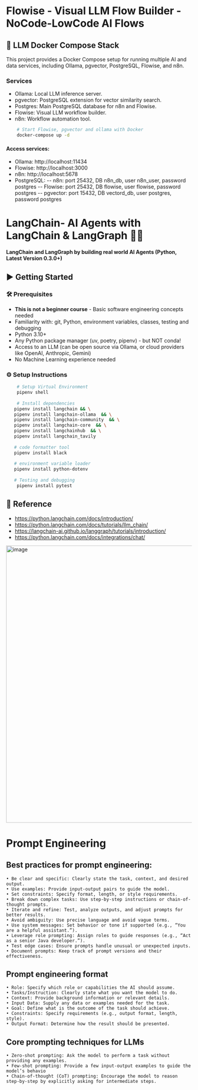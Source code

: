 # Flowise - Visual LLM Flow Builder - NoCode-LowCode AI Flows

## 🚀 LLM Docker Compose Stack
This project provides a Docker Compose setup for running multiple AI and data services, including Ollama, pgvector, PostgreSQL, Flowise, and n8n.


### Services
- Ollama: Local LLM inference server.
- pgvector: PostgreSQL extension for vector similarity search.
- Postgres: Main PostgreSQL database for n8n and Flowise.
- Flowise: Visual LLM workflow builder.
- n8n: Workflow automation tool.

```bash
    # Start Flowise, pgvector and ollama with Docker
    docker-compose up -d
```
#### Access services:
- Ollama: http://localhost:11434
- Flowise: http://localhost:3000
- n8n: http://localhost:5678
- PostgreSQL:
-- n8n: port 25432, DB n8n_db, user n8n_user, password postgres
-- Flowise: port 25432, DB flowise, user flowise, password postgres
-- pgvector: port 15432, DB vectord_db, user postgres, password postgres

# LangChain- AI Agents with LangChain & LangGraph 🦜🔗

**LangChain and LangGraph by building real world AI Agents (Python, Latest Version 0.3.0+)**

## ▶️ Getting Started 

### 🛠️ Prerequisites 
- **This is not a beginner course** - Basic software engineering concepts needed
- Familiarity with: git, Python, environment variables, classes, testing and debugging
- Python 3.10+
- Any Python package manager (uv, poetry, pipenv) - but NOT conda!
- Access to an LLM (can be open source via Ollama, or cloud providers like OpenAI, Anthropic, Gemini)
- No Machine Learning experience needed

### ⚙️ Setup Instructions 

```bash
    # Setup Virtual Environment
    pipenv shell
   
    # Install dependencies
   pipenv install langchain && \
   pipenv install langchain-ollama  && \
   pipenv install langchain-community  && \
   pipenv install langchain-core  && \
   pipenv install langchainhub  && \
   pipenv install langchain_tavily
   
   # code formatter tool
   pipenv install black
   
   # environment variable loader
   pipenv install python-dotenv
   
   # Testing and debugging
    pipenv install pytest
```

## 🙏 Reference 

- https://python.langchain.com/docs/introduction/
- https://python.langchain.com/docs/tutorials/llm_chain/
- https://langchain-ai.github.io/langgraph/tutorials/introduction/
- https://python.langchain.com/docs/integrations/chat/







<img width="1645" height="751" alt="image" src="https://github.com/user-attachments/assets/e8b56e63-c736-40e4-ae5b-72f18e664d46" />


# Prompt Engineering
## Best practices for prompt engineering:
	• Be clear and specific: Clearly state the task, context, and desired output.
	• Use examples: Provide input-output pairs to guide the model.
	• Set constraints: Specify format, length, or style requirements.
	• Break down complex tasks: Use step-by-step instructions or chain-of-thought prompts.
	• Iterate and refine: Test, analyze outputs, and adjust prompts for better results.
	• Avoid ambiguity: Use precise language and avoid vague terms.
	• Use system messages: Set behavior or tone if supported (e.g., “You are a helpful assistant.”).
	• Leverage role prompting: Assign roles to guide responses (e.g., “Act as a senior Java developer.”).
	• Test edge cases: Ensure prompts handle unusual or unexpected inputs.
	• Document prompts: Keep track of prompt versions and their effectiveness.


## Prompt engineering format
	• Role: Specify which role or capabilities the AI should assume.
	• Tasks/Instruction: Clearly state what you want the model to do.
	• Context: Provide background information or relevant details.
	• Input Data: Supply any data or examples needed for the task.
	• Goal: Define what is the outcome of the task should achieve.
	• Constraints: Specify requirements (e.g., output format, length, style).
	• Output Format: Determine how the result should be presented.


## Core prompting techniques for LLMs
	• Zero-shot prompting: Ask the model to perform a task without providing any examples.
	• Few-shot prompting: Provide a few input-output examples to guide the model’s behavio
	• Chain-of-thought (CoT) prompting: Encourage the model to reason step-by-step by explicitly asking for intermediate steps.



